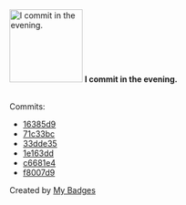 <img src="https://my-badges.github.io/my-badges/evening-commits.png" alt="I commit in the evening." title="I commit in the evening." width="128">
<strong>I commit in the evening.</strong>
<br><br>

Commits:

- <a href="https://github.com/noredistribution/studios-demo/commit/16385d919a0d6c120c349eb9fecfecf235556546">16385d9</a>
- <a href="https://github.com/noredistribution/studios-demo/commit/71c33bc1d07db02d0e0ad25a06d20750cc97ac4e">71c33bc</a>
- <a href="https://github.com/noredistribution/studios-demo/commit/33dde35efe40c8295c886dd39d9f1ac7feb5b562">33dde35</a>
- <a href="https://github.com/noredistribution/studios-demo/commit/1e163dd3ae5e010795970715d5f1c1df462a8fe1">1e163dd</a>
- <a href="https://github.com/noredistribution/studios-demo/commit/c6681e4722af44c3d6422e390e3f13b81aaafb51">c6681e4</a>
- <a href="https://github.com/noredistribution/ansible-cvp/commit/f8007d9e8de544671c957a6d1af58a96580d2d12">f8007d9</a>


Created by <a href="https://github.com/my-badges/my-badges">My Badges</a>